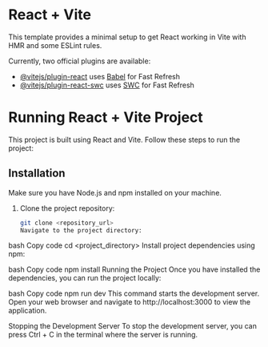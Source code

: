# React + Vite

This template provides a minimal setup to get React working in Vite with HMR and some ESLint rules.

Currently, two official plugins are available:

- [@vitejs/plugin-react](https://github.com/vitejs/vite-plugin-react/blob/main/packages/plugin-react/README.md) uses [Babel](https://babeljs.io/) for Fast Refresh
- [@vitejs/plugin-react-swc](https://github.com/vitejs/vite-plugin-react-swc) uses [SWC](https://swc.rs/) for Fast Refresh

# Running React + Vite Project

This project is built using React and Vite. Follow these steps to run the project:

## Installation

Make sure you have Node.js and npm installed on your machine.

1. Clone the project repository:

   ```bash
   git clone <repository_url>
   Navigate to the project directory:
   ```

bash
Copy code
cd <project_directory>
Install project dependencies using npm:

bash
Copy code
npm install
Running the Project
Once you have installed the dependencies, you can run the project locally:

bash
Copy code
npm run dev
This command starts the development server. Open your web browser and navigate to http://localhost:3000 to view the application.

Stopping the Development Server
To stop the development server, you can press Ctrl + C in the terminal where the server is running.
